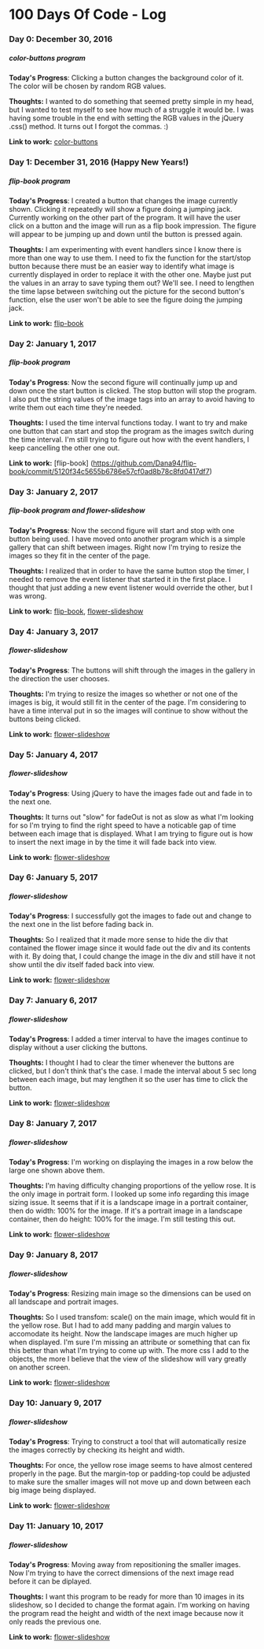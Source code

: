 # 100 Days Of Code - Log

### Day 0: December 30, 2016 
##### color-buttons program

**Today's Progress**: Clicking a button changes the background color of it. The color will be chosen by random RGB values. 

**Thoughts:** I wanted to do something that seemed pretty simple in my head, but I wanted to test myself to see how much of a struggle it would be. I was having some trouble in the end with setting the RGB values in the jQuery .css() method. It turns out I forgot the commas. :)

**Link to work:** [color-buttons](https://github.com/Dana94/color-buttons/commit/091344822867a2671bf70d323a81d2fd4252c1bd)

### Day 1: December 31, 2016 (Happy New Years!)
##### flip-book program

**Today's Progress**: I created a button that changes the image currently shown. Clicking it repeatedly will show a figure doing a jumping jack. Currently working on the other part of the program. It will have the user click on a button and the image will run as a flip book impression. The figure will appear to be jumping up and down until the button is pressed again.  

**Thoughts:** I am experimenting with event handlers since I know there is more than one way to use them. I need to fix the function for the start/stop button because there must be an easier way to identify what image is currently displayed in order to replace it with the other one. Maybe just put the values in an array to save typing them out? We'll see. I need to lengthen the time lapse between switching out the picture for the second button's function, else the user won't be able to see the figure doing the jumping jack. 

**Link to work:** [flip-book](https://github.com/Dana94/flip-book/commit/2467ab3a431b4e4121a2fb7dfd51a73aa5966079)

### Day 2: January 1, 2017
##### flip-book program

**Today's Progress**: Now the second figure will continually jump up and down once the start button is clicked. The stop button will stop the program. I also put the string values of the image tags into an array to avoid having to write them out each time they're needed. 

**Thoughts:** I used the time interval functions today. I want to try and make one button that can start and stop the program as the images switch during the time interval. I'm still trying to figure out how with the event handlers, I keep cancelling the other one out.

**Link to work:** [flip-book] (https://github.com/Dana94/flip-book/commit/5120f34c5655b6786e57cf0ad8b78c8fd0417df7)

### Day 3: January 2, 2017
##### flip-book program and flower-slideshow

**Today's Progress**: Now the second figure will start and stop with one button being used. I have moved onto another program which is a simple gallery that can shift between images. Right now I'm trying to resize the images so they fit in the center of the page.

**Thoughts:** I realized that in order to have the same button stop the timer, I needed to remove the event listener that started it in the first place. I thought that just adding a new event listener would override the other, but I was wrong.

**Link to work:** [flip-book](https://github.com/Dana94/flip-book/commit/9d9c364f3e508f58d1c91e1cf75bb0f57738f3b2), 
[flower-slideshow](https://github.com/Dana94/flower-slideshow/commit/b02fdc0f4a045f3d98e26a73aa0e448c04ec71a9)

### Day 4: January 3, 2017
##### flower-slideshow

**Today's Progress**: The buttons will shift through the images in the gallery in the direction the user chooses.

**Thoughts:** I'm trying to resize the images so whether or not one of the images is big, it would still fit in the center of the page. I'm considering to have a time interval put in so the images will continue to show without the buttons being clicked.

**Link to work:** [flower-slideshow](https://github.com/Dana94/flower-slideshow/commit/77f7e0b8c2d5bf0f8882fd2644c034ac4ddb410c)

### Day 5: January 4, 2017
##### flower-slideshow

**Today's Progress**: Using jQuery to have the images fade out and fade in to the next one.

**Thoughts:** It turns out "slow" for fadeOut is not as slow as what I'm looking for so I'm trying to find the right speed to have a noticable gap of time between each image that is displayed. What I am trying to figure out is how to insert the next image in by the time it will fade back into view.

**Link to work:** [flower-slideshow](https://github.com/Dana94/flower-slideshow/commit/661f2e68f95118bb70b1b89fb4da29534234deaa)

### Day 6: January 5, 2017
##### flower-slideshow

**Today's Progress**: I successfully got the images to fade out and change to the next one in the list before fading back in.

**Thoughts:** So I realized that it made more sense to hide the div that contained the flower image since it would fade out the div and its contents with it. By doing that, I could change the image in the div and still have it not show until the div itself faded back into view.

**Link to work:** [flower-slideshow](https://github.com/Dana94/flower-slideshow/commit/a51392638fbaa9b053558629040f5eac8802f0fd)

### Day 7: January 6, 2017
##### flower-slideshow

**Today's Progress**: I added a timer interval to have the images continue to display without a user clicking the buttons.

**Thoughts:** I thought I had to clear the timer whenever the buttons are clicked, but I don't think that's the case. I made the interval about 5 sec long between each image, but may lengthen it so the user has time to click the button.

**Link to work:** [flower-slideshow](https://github.com/Dana94/flower-slideshow/commit/4ce0c2384d65a1daddcb2d1c2ad9ca2e8d4593a1)

### Day 8: January 7, 2017
##### flower-slideshow

**Today's Progress**: I'm working on displaying the images in a row below the large one shown above them.

**Thoughts:** I'm having difficulty changing proportions of the yellow rose. It is the only image in portrait form. I looked up some info regarding this image sizing issue. It seems that if it is a landscape image in a portrait container, then do width: 100% for the image. If it's a portrait image in a landscape container, then do height: 100% for the image. I'm still testing this out.

**Link to work:** [flower-slideshow](https://github.com/Dana94/flower-slideshow/commit/bb882b8de6ad20ef259a00c3e9a84b6622579081)

### Day 9: January 8, 2017
##### flower-slideshow

**Today's Progress**: Resizing main image so the dimensions can be used on all landscape and portrait images.

**Thoughts:** So I used transfom: scale() on the main image, which would fit in the yellow rose. But I had to add many padding and margin values to accomodate its height. Now the landscape images are much higher up when displayed. I'm sure I'm missing an attribute or something that can fix this better than what I'm trying to come up with. The more css I add to the objects, the more I believe that the view of the slideshow will vary greatly on another screen.

**Link to work:** [flower-slideshow](https://github.com/Dana94/flower-slideshow/commit/61e76614542ede1b65d08b38a13506461d5db0bd)

### Day 10: January 9, 2017
##### flower-slideshow

**Today's Progress**: Trying to construct a tool that will automatically resize the images correctly by checking its height and width.

**Thoughts:** For once, the yellow rose image seems to have almost centered properly in the page. But the margin-top or padding-top could be adjusted to make sure the smaller images will not move up and down between each big image being displayed.

**Link to work:** [flower-slideshow](https://github.com/Dana94/flower-slideshow/commit/f87092ec943b68efe5ad9541635dd14890a54e25)

### Day 11: January 10, 2017
##### flower-slideshow

**Today's Progress**: Moving away from repositioning the smaller images. Now I'm trying to have the correct dimensions of the next image read before it can be diplayed.

**Thoughts:** I want this program to be ready for more than 10 images in its slideshow, so I decided to change the format again. I'm working on having the program read the height and width of the next image because now it only reads the previous one.

**Link to work:** [flower-slideshow](https://github.com/Dana94/flower-slideshow/commit/694743be1988e40ccf6c8b384a0c44e73533fb1d)
